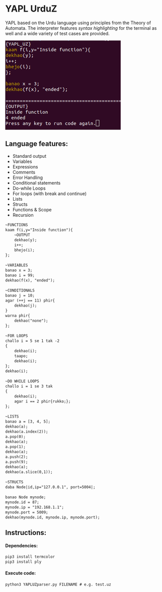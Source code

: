 # YAPL UrduZ
YAPL based on the Urdu language using principles from the Theory of Automata.
The interpreter features *syntax highlighting* for the terminal as well and a wide variety of test cases are provided.

![Syntax Highlighting](syntax-highlighting.png)

## Language features:
- Standard output
- Variables
- Expressions
- Comments
- Error Handling
- Conditional statements
- Do-while Loops
- For loops (with break and continue)
- Lists
- Structs
- Functions & Scope
- Recursion


```
~FUNCTIONS
kaam f(i,y="Inside function"){
    ~OUTPUT
    dekhao(y);
    i++;
    bhejo(i);
};

~VARIABLES
banao x = 3;
banao i = 99;
dekhao(f(x), "ended");

~CONDITIONALS
banao j = 10;
agar (++j == 11) phir{
    dekhao(j);	
}
warna phir{
    dekhao("none");
};

~FOR LOOPS
challo i = 5 se 1 tak -2
{ 
    dekhao(i);
    taapo;
    dekhao(i);
}; 
dekhao(i);

~DO WHILE LOOPS
challo i = 1 se 3 tak
{
    dekhao(i);
    agar i == 2 phir{rukko;};
};

~LISTS
banao a = [3, 4, 5];
dekhao(a);
dekhao(a.index(2));
a.pop(0);
dekhao(a);
a.pop(1);
dekhao(a);
a.push(2);
a.push(9);
dekhao(a);
dekhao(a.slice(0,1));

~STRUCTS
daba Node|id,ip="127.0.0.1", port=5004|;

banao Node mynode;
mynode.id = 87;
mynode.ip = "192.168.1.1";
mynode.port = 5009;
dekhao(mynode.id, mynode.ip, mynode.port);

```

## Instructions:

#### Dependencies:
```
pip3 install termcolor
pip3 install ply
```

#### Execute code:
```
python3 YAPLUZparser.py FILENAME # e.g. test.uz
```